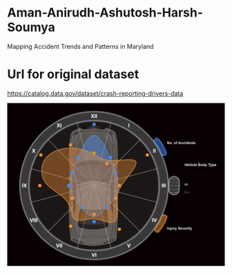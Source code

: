 # Aman-Anirudh-Ashutosh-Harsh-Soumya
Mapping Accident Trends and Patterns in Maryland

# Url for original dataset
https://catalog.data.gov/dataset/crash-reporting-drivers-data

![viz result](viz.png)
